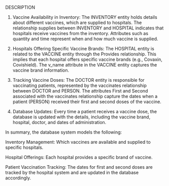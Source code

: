 DESCRIPTION
1. Vaccine Availability in Inventory:
The INVENTORY entity holds details about different vaccines, which are supplied to hospitals.
The relationship supplies between INVENTORY and HOSPITAL indicates that hospitals receive vaccines from the inventory. Attributes such as quantity and time represent when and how much vaccine is supplied.

2. Hospitals Offering Specific Vaccine Brands:
The HOSPITAL entity is related to the VACCINE entity through the Provides relationship.
This implies that each hospital offers specific vaccine brands (e.g., Covaxin, Covishield). The v_name attribute in the VACCINE entity captures the vaccine brand information.

3. Tracking Vaccine Doses:
The DOCTOR entity is responsible for vaccinating patients, represented by the vaccinates relationship between DOCTOR and PERSON.
The attributes First and Second associated with the vaccinates relationship capture the dates when a patient (PERSON) received their first and second doses of the vaccine.

4. Database Updates:
Every time a patient receives a vaccine dose, the database is updated with the details, including the vaccine brand, hospital, doctor, and dates of administration.

In summary, the database system models the following:

Inventory Management: Which vaccines are available and supplied to specific hospitals.

Hospital Offerings: Each hospital provides a specific brand of vaccine.

Patient Vaccination Tracking: The dates for first and second doses are tracked by the hospital system and are updated in the database accordingly.
